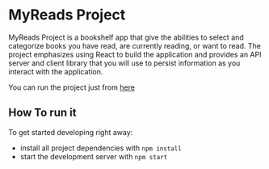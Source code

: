 # MyReads Project

MyReads Project is a bookshelf app that give the abilities to select and categorize books you have read, are currently reading, or want to read. The project emphasizes using React to build the application and provides an API server and client library that you will use to persist information as you interact with the application.

You can run the project just from <a href="https://ahmedfarghal.github.io/reactnd-project-myreads-starter/">here</a>

## How To run it 

To get started developing right away:

* install all project dependencies with `npm install`
* start the development server with `npm start`


